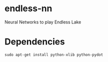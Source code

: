 # endless-nn
Neural Networks to play Endless Lake

# Dependencies
```
sudo apt-get install python-xlib python-pydot
```